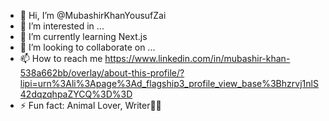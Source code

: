 - 👋 Hi, I’m @MubashirKhanYousufZai
- 👀 I’m interested in ...
- 🌱 I’m currently learning Next.js
- 💞️ I’m looking to collaborate on ...
- 📫 How to reach me https://www.linkedin.com/in/mubashir-khan-538a662bb/overlay/about-this-profile/?lipi=urn%3Ali%3Apage%3Ad_flagship3_profile_view_base%3Bhzrvj1nlS42dqzqhpaZYCQ%3D%3D
- ⚡ Fun fact: Animal Lover, Writer✍🏻

<!---
MubashirKhanYousufZai/MubashirKhanYousufZai is a ✨ special ✨ repository because its `README.md` (this file) appears on your GitHub profile.
You can click the Preview link to take a look at your changes.
--->
